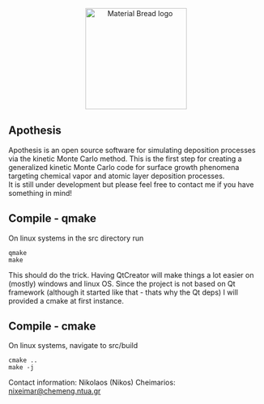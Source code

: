 <p align="center"> <img width="200" src="https://github.com/nixeimar/Apothesis/blob/master/ApothesisLogo_small2.png" alt="Material Bread logo" > </p>
  

Apothesis 
--------------------------------------------------------------------------------------------------------------
Apothesis is an open source software for simulating deposition processes via the kinetic Monte Carlo method. 
This is the first step for creating a generalized kinetic Monte Carlo code 
for surface growth phenomena targeting chemical vapor and atomic layer deposition processes.  
It is still under development but please feel free to contact me if you have something in mind! 

Compile - qmake
--------------------------------------------------------------------------------------------------------------
On linux systems in the src directory run 
```
qmake
make
```
This should do the trick.
Having QtCreator will make things a lot easier on (mostly) windows and linux OS. 
Since the project is not based on Qt framework (although it started like that - thats why the Qt deps) 
I will provided a cmake at first instance. 

Compile - cmake
--------------------------------------------------------------------------------------------------------------
On linux systems, navigate to src/build
``` 
cmake ..
make -j
```

Contact information:
Nikolaos (Nikos) Cheimarios: 
nixeimar@chemeng.ntua.gr
